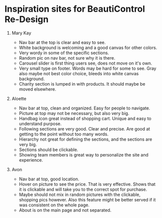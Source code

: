 # Inspiration sites for BeautiControl Re-Design

1. Mary Kay
     - Nav bar at the top is clear and easy to see.
     - White background is welcoming and a good canvas for other colors.
     - Very wordy in some of the specific sections.
     - Random pic on nav bar, not sure why it is there.
     - Carousel slider is first thing users see, does not move on it's own. 
     - Very small type on footer. Words may be hard for some to see. Gray also maybe not best color choice, bleeds into white canvas background.
     - Charity section is lumped in with products. It should maybe be moved elsewhere.

2. Aloette
     - Nav bar at top, clean and organized. Easy for people to navigate.
     - Picture at top may not be necessary, but also very big.
     - Handbag icon great instead of shopping cart. Unique and easy to understand purpose.
     - Following sections are very good. Clear and precise. Are good at getting to the point without too many words.
     - Hierarchy not great for defining the sections, and the sections are very big.
     - Sections should be clickable. 
     - Showing team members is great way to personalize the site and experience.

3. Avon
     - Nav bar at top, good location. 
     - Hover on picture to see the price. That is very effective. Shows that it is clickable and will take you to the correct spot for purchase. 
     - Maybe should not mix in random pictures with the clickable, shopping pics however. Also this feature might be better served if it was consistent on the whole page.
     - About is on the main page and not separated.  
